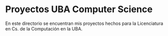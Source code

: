 # Proyectos UBA Computer Science

En este directorio se encuentran mis proyectos hechos para la Licenciatura en Cs. de la Computación en la UBA.

